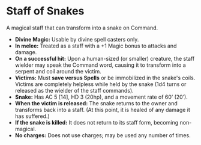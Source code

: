 # Staff of Snakes

A magical staff that can transform into a snake on Command.

- **Divine Magic:** Usable by divine spell casters only.
- **In melee:** Treated as a staff with a +1 Magic bonus to attacks and damage.
- **On a successful hit:** Upon a human-sized (or smaller) creature, the staff wielder may speak the Command word, causing it to transform into a serpent and coil around the victim.
- **Victims:** Must **save versus Spells** or be immobilized in the snake's coils. Victims are completely helpless while held by the snake (1d4 turns or released as the wielder of the staff commands).
- **Snake:** Has AC 5 [14], HD 3 (20hp), and a movement rate of 60’ (20’).
- **When the victim is released:** The snake returns to the owner and transforms back into a staff. (At this point, it is healed of any damage it has suffered.)
- **If the snake is killed:** It does not return to its staff form, becoming non-magical.
- **No charges:** Does not use charges; may be used any number of times.